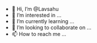 - 👋 Hi, I’m @Lavsahu
- 👀 I’m interested in ...
- 🌱 I’m currently learning ...
- 💞️ I’m looking to collaborate on ...
- 📫 How to reach me ...

<!---
Lavsahu/Lavsahu is a ✨ special ✨ repository because its `README.md` (this file) appears on your GitHub profile.
You can click the Preview link to take a look at your changes.
--->
